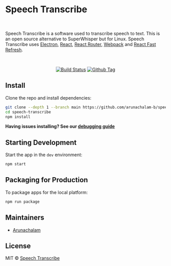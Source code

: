 <h1>Speech Transcribe</h1>

<br>

<p>
  Speech Transcribe is a software used to transcribe speech to text. This is an open source alternative to SuperWhisper but for Linux. Speech Transcribe uses <a href="https://electron.atom.io/">Electron</a>, <a href="https://facebook.github.io/react/">React</a>, <a href="https://github.com/reactjs/react-router">React Router</a>, <a href="https://webpack.js.org/">Webpack</a> and <a href="https://www.npmjs.com/package/react-refresh">React Fast Refresh</a>.
</p>

<br>

<div align="center">

[![Build Status][github-actions-status]][github-actions-url]
[![Github Tag][github-tag-image]][github-tag-url]

</div>

## Install

Clone the repo and install dependencies:

```bash
git clone --depth 1 --branch main https://github.com/arunachalam-b/speech-transcribe.git
cd speech-transcribe
npm install
```

**Having issues installing? See our [debugging guide](https://github.com/electron-react-boilerplate/electron-react-boilerplate/issues/400)**

## Starting Development

Start the app in the `dev` environment:

```bash
npm start
```

## Packaging for Production

To package apps for the local platform:

```bash
npm run package
```

## Maintainers

- [Arunachalam](https://github.com/arunachalam-b)

## License

MIT © [Speech Transcribe](https://github.com/arunachalam-b/speech-transcribe)

[github-actions-status]: https://github.com/arunachalam-b/speech-transcribe/workflows/Test/badge.svg
[github-actions-url]: https://github.com/arunachalam-b/speech-transcribe/actions
[github-tag-url]: https://github.com/arunachalam-b/speech-transcribe/releases/latest
[github-tag-image]: https://img.shields.io/github/tag/arunachalam-b/speech-transcribe.svg?label=version
